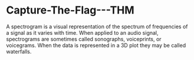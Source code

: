 # Capture-The-Flag---THM
A spectrogram is a visual representation of the spectrum of frequencies of a signal as it varies with time. When applied to an audio signal, spectrograms are sometimes called sonographs, voiceprints, or voicegrams.
When the data is represented in a 3D plot they may be called waterfalls. 
